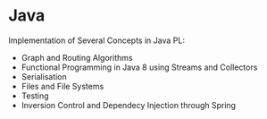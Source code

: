 # Java

Implementation of Several Concepts in Java PL:  

  - Graph and Routing Algorithms
  - Functional Programming in Java 8 using Streams and Collectors
  - Serialisation
  - Files and File Systems
  - Testing 
  - Inversion Control and Dependecy Injection through Spring
